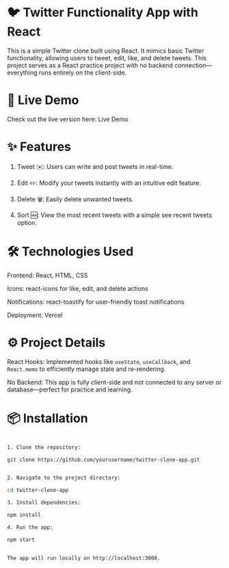 # 🐦 Twitter Functionality App with React

This is a simple Twitter clone built using React. It mimics basic Twitter functionality, allowing users to tweet, edit, like, and delete tweets. This project serves as a React practice project with no backend connection—everything runs entirely on the client-side.

# 🚀 Live Demo 

Check out the live version here: Live Demo

# ✨ Features

1. Tweet ✉️: Users can write and post tweets in real-time.

2. Edit ✏️: Modify your tweets instantly with an intuitive edit feature.

3. Delete 🗑️: Easily delete unwanted tweets.

4. Sort 🆕: View the most recent tweets with a simple see recent tweets option.

# 🛠 Technologies Used

Frontend: React, HTML, CSS

Icons: react-icons for like, edit, and delete actions

Notifications: react-toastify for user-friendly toast notifications

Deployment: Vercel

# ⚙️ Project Details

React Hooks: Implemented hooks like `useState`, `useCallback`, and `React.memo` to efficiently manage state and re-rendering.

No Backend: This app is fully client-side and not connected to any server or database—perfect for practice and learning.

# 📦 Installation
```bash

1. Clone the repository:

git clone https://github.com/yourusername/twitter-clone-app.git


2. Navigate to the project directory:

cd twitter-clone-app

3. Install dependencies:

npm install

4. Run the app:

npm start


The app will run locally on http://localhost:3000.


